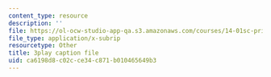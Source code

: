 ```yaml
---
content_type: resource
description: ''
file: https://ol-ocw-studio-app-qa.s3.amazonaws.com/courses/14-01sc-principles-of-microeconomics-fall-2011/ca6198d8c02cce34c871b010465649b3_DZHguXpwuXU.srt
file_type: application/x-subrip
resourcetype: Other
title: 3play caption file
uid: ca6198d8-c02c-ce34-c871-b010465649b3
---
```


